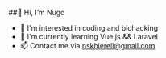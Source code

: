 ##👋 Hi, I’m Nugo
- 👀 I'm interested in coding and biohacking
- 🌱 I'm currently learning Vue.js && Laravel
- 📫 Contact me via nskhiereli@gmail.com


